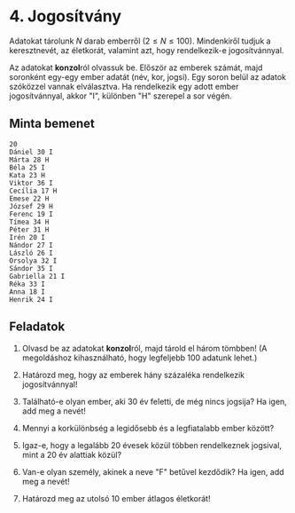 # 4. Jogosítvány

Adatokat tárolunk $N$ darab emberről $(2\leq N \leq 100)$. Mindenkiről tudjuk a keresztnevét, az életkorát, valamint azt, hogy rendelkezik-e jogosítvánnyal.

Az adatokat **konzol**ról olvassuk be. Először az emberek számát, majd soronként egy-egy ember adatát (név, kor, jogsi). Egy soron belül az adatok szóközzel vannak elválasztva. Ha rendelkezik egy adott ember jogosítvánnyal, akkor "I", különben "H" szerepel a sor végén.

## Minta bemenet
```
20
Dániel 30 I
Márta 28 H
Béla 25 I
Kata 23 H
Viktor 36 I
Cecília 17 H
Emese 22 H
József 29 H
Ferenc 19 I
Tímea 34 H
Péter 31 H
Irén 20 I
Nándor 27 I
László 26 I
Orsolya 32 I
Sándor 35 I
Gabriella 21 I
Réka 33 I
Anna 18 I
Henrik 24 I
```

## Feladatok

1. Olvasd be az adatokat **konzol**ról, majd tárold el három tömbben! (A megoldáshoz kihasználható, hogy legfeljebb 100 adatunk lehet.)

2. Határozd meg, hogy az emberek hány százaléka rendelkezik jogosítvánnyal!

3. Található-e olyan ember, aki 30 év feletti, de még nincs jogsija? Ha igen, add meg a nevét!

4. Mennyi a korkülönbség a legidősebb és a legfiatalabb ember között?

5. Igaz-e, hogy a legalább 20 évesek közül többen rendelkeznek jogsival, mint a 20 év alattiak közül?

6. Van-e olyan személy, akinek a neve "F" betűvel kezdődik? Ha igen, add meg a nevét!

7. Határozd meg az utolsó 10 ember átlagos életkorát!

